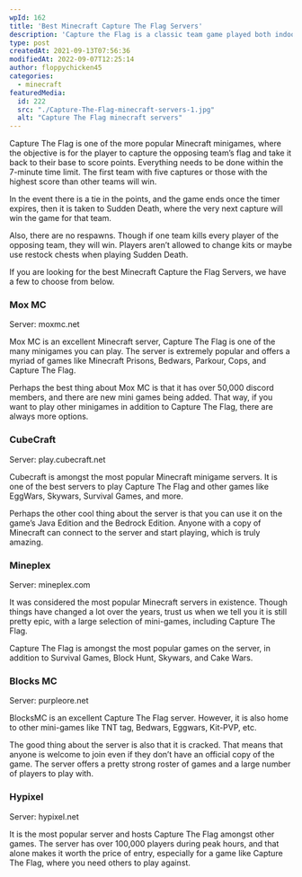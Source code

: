 ```yaml
---
wpId: 162
title: 'Best Minecraft Capture The Flag Servers'
description: 'Capture the Flag is a classic team game played both indoors or outdoors. Two teams each have their own color flag placed in front of them, and they must try to steal the other team''s flag from its'' home base by going for steals on runs through one anothers'' bases!'
type: post
createdAt: 2021-09-13T07:56:36
modifiedAt: 2022-09-07T12:25:14
author: floppychicken45
categories:
  - minecraft
featuredMedia:
  id: 222
  src: "./Capture-The-Flag-minecraft-servers-1.jpg"
  alt: "Capture The Flag minecraft servers"
---
```



Capture The Flag is one of the more popular Minecraft minigames, where the objective is for the player to capture the opposing team’s flag and take it back to their base to score points. Everything needs to be done within the 7-minute time limit. The first team with five captures or those with the highest score than other teams will win.

In the event there is a tie in the points, and the game ends once the timer expires, then it is taken to Sudden Death, where the very next capture will win the game for that team.

Also, there are no respawns. Though if one team kills every player of the opposing team, they will win. Players aren’t allowed to change kits or maybe use restock chests when playing Sudden Death.

If you are looking for the best Minecraft Capture the Flag Servers, we have a few to choose from below.

### Mox MC

Server: moxmc.net

Mox MC is an excellent Minecraft server, Capture The Flag is one of the many minigames you can play. The server is extremely popular and offers a myriad of games like Minecraft Prisons, Bedwars, Parkour, Cops, and Capture The Flag.

Perhaps the best thing about Mox MC is that it has over 50,000 discord members, and there are new mini games being added. That way, if you want to play other minigames in addition to Capture The Flag, there are always more options.

### CubeCraft

Server: play.cubecraft.net

Cubecraft is amongst the most popular Minecraft minigame servers. It is one of the best servers to play Capture The Flag and other games like EggWars, Skywars, Survival Games, and more.

Perhaps the other cool thing about the server is that you can use it on the game’s Java Edition and the Bedrock Edition. Anyone with a copy of Minecraft can connect to the server and start playing, which is truly amazing.

### Mineplex

Server: mineplex.com

It was considered the most popular Minecraft servers in existence. Though things have changed a lot over the years, trust us when we tell you it is still pretty epic, with a large selection of mini-games, including Capture The Flag.

Capture The Flag is amongst the most popular games on the server, in addition to Survival Games, Block Hunt, Skywars, and Cake Wars.

### Blocks MC

Server: purpleore.net

BlocksMC is an excellent Capture The Flag server. However, it is also home to other mini-games like TNT tag, Bedwars, Eggwars, Kit-PVP, etc.

The good thing about the server is also that it is cracked. That means that anyone is welcome to join even if they don’t have an official copy of the game. The server offers a pretty strong roster of games and a large number of players to play with.

### Hypixel

Server: hypixel.net

It is the most popular server and hosts Capture The Flag amongst other games. The server has over 100,000 players during peak hours, and that alone makes it worth the price of entry, especially for a game like Capture The Flag, where you need others to play against.